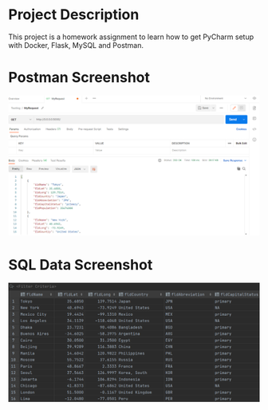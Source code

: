 # Project Description
This project is a homework assignment to learn how to get PyCharm setup with Docker, Flask, MySQL and Postman.

# Postman Screenshot
![postman request output](screenshots/postman.PNG)

# SQL Data Screenshot
![pycharm data query](screenshots/query.PNG)